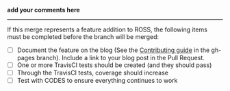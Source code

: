 **add your comments here**

---

If this merge represents a feature addition to ROSS, the following items must be completed before the branch will be merged:

- [ ] Document the feature on the blog (See the [Contributing guide](https://github.com/carothersc/ROSS/blob/gh-pages/CONTRIBUTING.md) in the gh-pages branch).
  Include a link to your blog post in the Pull Request.
- [ ] One or more TravisCI tests should be created (and they should pass)
- [ ] Through the TravisCI tests, coverage should increase
- [ ] Test with CODES to ensure everything continues to work
